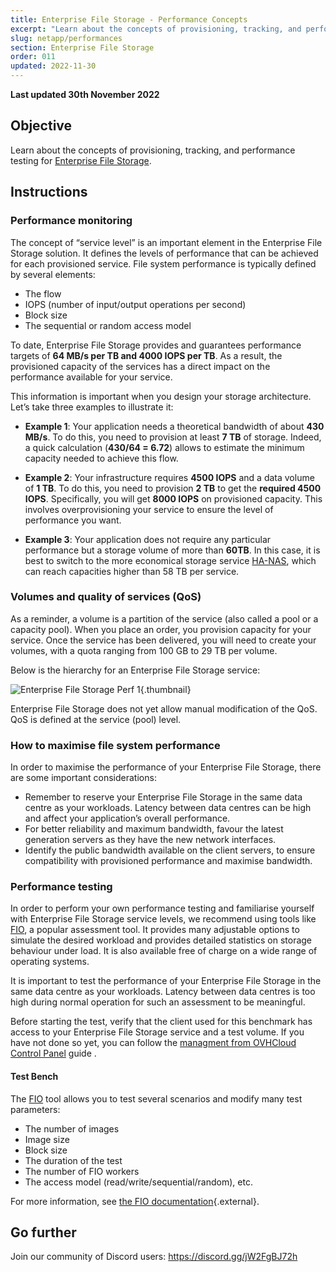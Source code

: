 ```yaml
---
title: Enterprise File Storage - Performance Concepts
excerpt: "Learn about the concepts of provisioning, tracking, and performance testing for Enterprise File Storage"
slug: netapp/performances
section: Enterprise File Storage
order: 011
updated: 2022-11-30
---
```


**Last updated 30th November 2022**

## Objective

Learn about the concepts of provisioning, tracking, and performance testing for [Enterprise File Storage](https://www.ovhcloud.com/en-au/storage-solutions/enterprise-file-storage/).

## Instructions

### Performance monitoring

The concept of “service level” is an important element in the Enterprise File Storage solution. It defines the levels of performance that can be achieved for each provisioned service. File system performance is typically defined by several elements:

- The flow
- IOPS (number of input/output operations per second)
- Block size
- The sequential or random access model

To date, Enterprise File Storage provides and guarantees performance targets of **64 MB/s per TB and 4000 IOPS per TB**. As a result, the provisioned capacity of the services has a direct impact on the performance available for your service.

This information is important when you design your storage architecture. Let’s take three examples to illustrate it:

- **Example 1**: Your application needs a theoretical bandwidth of about **430 MB/s**. To do this, you need to provision at least **7 TB** of storage. Indeed, a quick calculation (**430/64 = 6.72**) allows to estimate the minimum capacity needed to achieve this flow.

- **Example 2**: Your infrastructure requires **4500 IOPS** and a data volume of **1 TB**. To do this, you need to provision **2 TB** to get the **required 4500 IOPS**. Specifically, you will get **8000 IOPS** on provisioned capacity. This involves overprovisioning your service to ensure the level of performance you want.

- **Example 3**: Your application does not require any particular performance but a storage volume of more than **60TB**. In this case, it is best to switch to the more economical storage service [HA-NAS](https://www.ovhcloud.com/en-au/storage-solutions/nas-ha/), which can reach capacities higher than 58 TB per service.

### Volumes and quality of services (QoS)

As a reminder, a volume is a partition of the service (also called a pool or a capacity pool). When you place an order, you provision capacity for your service. Once the service has been delivered, you will need to create your volumes, with a quota ranging from 100 GB to 29 TB per volume.

Below is the hierarchy for an Enterprise File Storage service:

![Enterprise File Storage Perf 1](images/Netapp_Hierarchie_2.png){.thumbnail}

Enterprise File Storage does not yet allow manual modification of the QoS. QoS is defined at the service (pool) level.

### How to maximise file system performance

In order to maximise the performance of your Enterprise File Storage, there are some important considerations:

- Remember to reserve your Enterprise File Storage in the same data centre as your workloads. Latency between data centres can be high and affect your application’s overall performance.
- For better reliability and maximum bandwidth, favour the latest generation servers as they have the new network interfaces.
- Identify the public bandwidth available on the client servers, to ensure compatibility with provisioned performance and maximise bandwidth.

### Performance testing

In order to perform your own performance testing and familiarise yourself with Enterprise File Storage service levels, we recommend using tools like [FIO](https://github.com/axboe/fio), a popular assessment tool. It provides many adjustable options to simulate the desired workload and provides detailed statistics on storage behaviour under load. It is also available free of charge on a wide range of operating systems.

It is important to test the performance of your Enterprise File Storage in the same data centre as your workloads. Latency between data centres is too high during normal operation for such an assessment to be meaningful.

Before starting the test, verify that the client used for this benchmark has access to your Enterprise File Storage service and a test volume. If you have not done so yet, you can follow the [managment from OVHCloud Control Panel](https://docs.ovh.com/au/en/storage/file-storage/netapp/control-panel/) guide .

#### Test Bench

The [FIO](https://github.com/axboe/fio) tool allows you to test several scenarios and modify many test parameters:

- The number of images
- Image size
- Block size
- The duration of the test
- The number of FIO workers
- The access model (read/write/sequential/random), etc.

For more information, see [the FIO documentation](https://fio.readthedocs.io/en/latest/index.html){.external}.

## Go further

Join our community of Discord users: <https://discord.gg/jW2FgBJ72h>